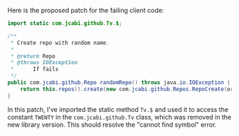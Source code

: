 Here is the proposed patch for the failing client code:

```java
import static com.jcabi.github.Tv.$;

/**
 * Create repo with random name.
 *
 * @return Repo
 * @throws IOException
 * 		If fails
 */
public com.jcabi.github.Repo randomRepo() throws java.io.IOException {
    return this.repos().create(new com.jcabi.github.Repos.RepoCreate(org.apache.commons.lang3.RandomStringUtils.randomAlphanumeric($.TWENTY), true));
}
```

In this patch, I've imported the static method `Tv.$` and used it to access the constant `TWENTY` in the `com.jcabi.github.Tv` class, which was removed in the new library version. This should resolve the "cannot find symbol" error.